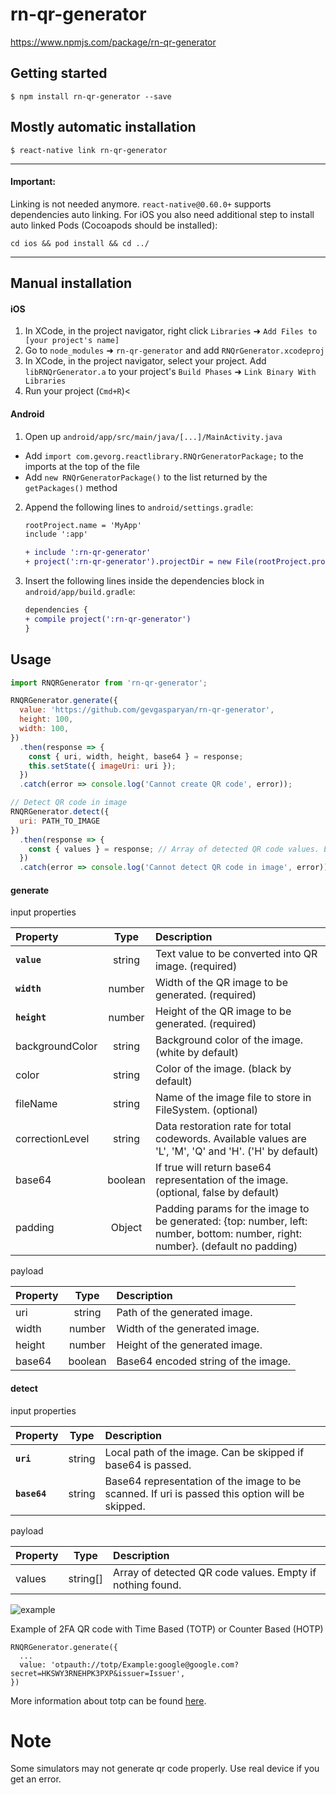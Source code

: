 
# rn-qr-generator

https://www.npmjs.com/package/rn-qr-generator

## Getting started

`$ npm install rn-qr-generator --save`

## Mostly automatic installation

`$ react-native link rn-qr-generator`

---

#### Important:
Linking is not needed anymore. ``react-native@0.60.0+`` supports dependencies auto linking.
For iOS you also need additional step to install auto linked Pods (Cocoapods should be installed):
``` 
cd ios && pod install && cd ../
```
___

## Manual installation


#### iOS

1. In XCode, in the project navigator, right click `Libraries` ➜ `Add Files to [your project's name]`
2. Go to `node_modules` ➜ `rn-qr-generator` and add `RNQrGenerator.xcodeproj`
3. In XCode, in the project navigator, select your project. Add `libRNQrGenerator.a` to your project's `Build Phases` ➜ `Link Binary With Libraries`
4. Run your project (`Cmd+R`)<

#### Android

1. Open up `android/app/src/main/java/[...]/MainActivity.java`
  - Add `import com.gevorg.reactlibrary.RNQrGeneratorPackage;` to the imports at the top of the file
  - Add `new RNQrGeneratorPackage()` to the list returned by the `getPackages()` method
2. Append the following lines to `android/settings.gradle`:
    ```diff
    rootProject.name = 'MyApp'
    include ':app'

  	+ include ':rn-qr-generator'
  	+ project(':rn-qr-generator').projectDir = new File(rootProject.projectDir, 	'../node_modules/rn-qr-generator/android')
  	```
3. Insert the following lines inside the dependencies block in `android/app/build.gradle`:
    ```diff
    dependencies {
    + compile project(':rn-qr-generator')
    }
  	```

## Usage
```javascript
import RNQRGenerator from 'rn-qr-generator';

RNQRGenerator.generate({
  value: 'https://github.com/gevgasparyan/rn-qr-generator',
  height: 100,
  width: 100,
})
  .then(response => {
    const { uri, width, height, base64 } = response;
    this.setState({ imageUri: uri });
  })
  .catch(error => console.log('Cannot create QR code', error));

// Detect QR code in image
RNQRGenerator.detect({
  uri: PATH_TO_IMAGE
})
  .then(response => {
    const { values } = response; // Array of detected QR code values. Empty if nothing found.
  })
  .catch(error => console.log('Cannot detect QR code in image', error));
```

#### generate

input properties

|    Property    | Type     | Description  |
| :------------- | :------: | :----------- |
| **`value`**    | string   | Text value to be converted into QR image. (required)
| **`width`**    | number   | Width of the QR image to be generated. (required)
| **`height`**   | number   | Height of the QR image to be generated. (required)
| backgroundColor| string   | Background color of the image. (white by default)
| color          | string   | Color of the image. (black by default)
| fileName       | string   | Name of the image file to store in FileSystem. (optional)
| correctionLevel| string   | Data restoration rate for total codewords. Available values are 'L', 'M', 'Q' and 'H'. ('H' by default)
| base64         | boolean  | If true will return base64 representation of the image. (optional, false by default)
| padding        | Object   | Padding params for the image to be generated: {top: number, left: number, bottom: number, right: number}. (default no padding)

payload

|    Property    | Type     | Description  |
| :------------- | :------: | :----------- |
| uri            | string   | Path of the generated image.
| width          | number   | Width of the generated image.
| height         | number   | Height of the generated image.
| base64         | boolean  | Base64 encoded string of the image.


#### detect

input properties

|    Property    | Type     | Description  |
| :------------- | :------: | :----------- |
| **`uri`**      | string   | Local path of the image. Can be skipped if base64 is passed.
| **`base64`**   | string   | Base64 representation of the image to be scanned. If uri is passed this option will be skipped.

payload

|    Property    | Type     | Description  |
| :------------- | :------: | :----------- |
| values         | string[]   | Array of detected QR code values. Empty if nothing found.


![example](https://user-images.githubusercontent.com/13519034/104821872-50268480-5858-11eb-9e5b-77190f9da71d.gif)


Example of 2FA QR code with Time Based (TOTP) or Counter Based (HOTP)

```
RNQRGenerator.generate({
  ...
  value: 'otpauth://totp/Example:google@google.com?secret=HKSWY3RNEHPK3PXP&issuer=Issuer',
})
```

More information about totp can be found [here](https://github.com/google/google-authenticator/wiki/Key-Uri-Format).

# Note
Some simulators may not generate qr code properly. Use real device if you get an error.
